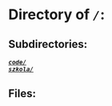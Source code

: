 # Directory of *`/`*:
## Subdirectories:
[***`code/`***](code/)\
[***`szkola/`***](szkola/)
## Files:
